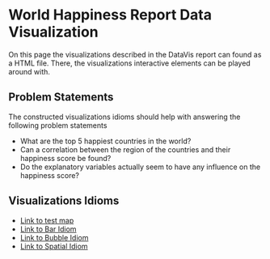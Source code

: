 # World Happiness Report Data Visualization

On this page the visualizations described in the DataVis report can found as a HTML file. There, the visualizations interactive elements can be played around with. 

## Problem Statements

The constructed visualizations idioms should help with answering the following problem statements

- What are the top 5 happiest countries in the world?
- Can a correlation between the region of the countries and their happiness score be found?
- Do the explanatory variables actually seem to have any influence on the happiness score?

## Visualizations Idioms

 - [Link to test map](https://automating-gis-processes.github.io/exercise-5-HTenkanen/test_map.html)
 - [Link to Bar Idiom](https://moleseaau.github.io/docs/bars.html)
 - [Link to Bubble Idiom](https://github.com/moleseaau/moleseaau.github.io/tree/master/docs/bubble.html)
 - [Link to Spatial Idiom](https://github.com/moleseaau/moleseaau.github.io/tree/master/docs/spatial.html)

